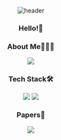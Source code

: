 
<div align='center'>
  
![header](https://capsule-render.vercel.app/api?type=waving&color=79CF9F&height=300&section=header&text=Geonu%20Lee&fontSize=90)
### Hello!👋
  
### About Me🧑🏻‍💻
<a href="https://sites.google.com/view/geonulee/"><img src="https://img.shields.io/badge/Portfolio-4285F4?style=flat-square&logo=Google Chrome&logoColor=white"/></a>

### Tech Stack🛠️
<img src="https://img.shields.io/badge/Pytorch-EE4C2C?style=flat-square&logo=Pytorch&logoColor=white"/>
<img src="https://img.shields.io/badge/Python-3776AB?style=flat-square&logo=Python&logoColor=white"/>
 
### Papers📖
<a href="https://www.mdpi.com/2076-3417/10/4/1531/htm"><img src="https://img.shields.io/badge/-Body--Part--Aware%20and%20Multitask--Aware%20Single--Image--Based%20Action%20Recognition-brightgreen"/></a>

</div>

